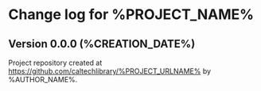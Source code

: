 # Change log for %PROJECT_NAME%

## Version 0.0.0 (%CREATION_DATE%)

Project repository created at https://github.com/caltechlibrary/%PROJECT_URLNAME%
by %AUTHOR_NAME%.
